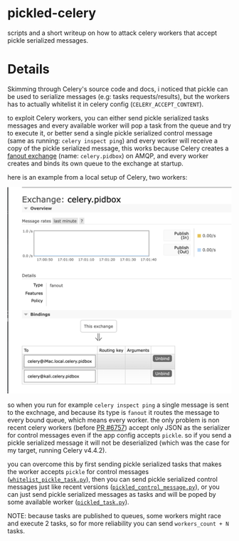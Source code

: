 # pickled-celery
scripts and a short writeup on how to attack celery workers that accept pickle serialized messages.

# Details
Skimming through Celery's source code and docs, i noticed that pickle can be used to serialize messages (e.g: tasks requests/results), but the workers has to actually whitelist it in celery config (`CELERY_ACCEPT_CONTENT`).

to exploit Celery workers, you can either send pickle serialized tasks messages and every available worker will pop a task from the queue and try to execute it, or better send a single pickle serialized control message (same as running: `celery inspect ping`) and every worker will receive a copy of the pickle serialized message, this works because Celery creates a [fanout exchange](https://www.cloudamqp.com/blog/rabbitmq-fanout-exchange-explained.html) (name: `celery.pidbox`) on AMQP, and every worker creates and binds its own queue to the exchange at startup.

here is an example from a local setup of Celery, two workers:

![celery.pidbox exchange](exchange.png)

so when you run for example `celery inspect ping` a single message is sent to the exchnage, and because its type is `fanout` it routes the message to every bound queue, which means every worker.
the only problem is non recent celery workers (before [PR #6757](https://github.com/celery/celery/pull/6757)) accept only JSON as the serializer for control messages even if the app config accepts `pickle`. so if you send a pickle serialized message it will not be deserialized (which was the case for my target, running Celery v4.4.2).

you can overcome this by first sending pickle serialized tasks that makes the worker accepts `pickle` for control messages ([`whitelist_pickle_task.py`](whitelist_pickle_task.py)), then you can send pickle serialized control messages just like recent versions ([`pickled_control_message.py`](pickled_control_message.py)), or you can just send pickle serialized messages as tasks and will be poped by some available worker ([`pickled_task.py`](pickled_task.py)).

NOTE: because tasks are published to queues, some workers might race and execute 2 tasks, so for more reliability you can send `workers_count + N` tasks.
